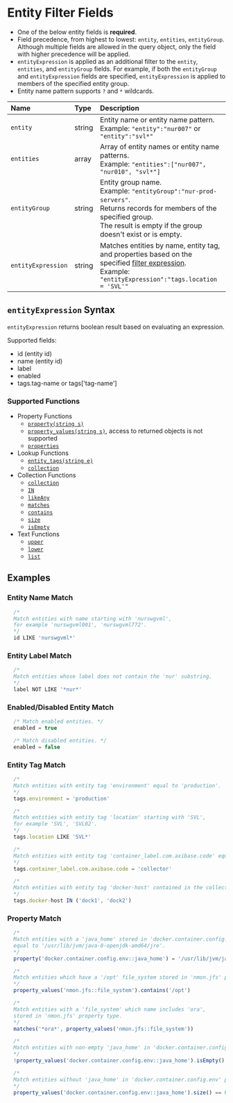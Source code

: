 # Entity Filter Fields

* One of the below entity fields is **required**.
* Field precedence, from highest to lowest: `entity`, `entities`, `entityGroup`. Although multiple fields are allowed in the query object, only the field with higher precedence will be applied.
* `entityExpression` is applied as an additional filter to the `entity`, `entities`, and `entityGroup` fields. For example, if both the `entityGroup` and `entityExpression` fields are specified, `entityExpression` is applied to members of the specified entity group.
* Entity name pattern supports `?` and `*` wildcards.

| **Name**  | **Type** | **Description**  |
|:---|:---|:---|
| `entity`   | string | Entity name or entity name pattern.<br>Example: `"entity":"nur007"` or `"entity":"svl*"` |
| `entities` | array | Array of entity names or entity name patterns.<br>Example: `"entities":["nur007", "nur010", "svl*"]`|
| `entityGroup` | string | Entity group name. <br>Example: `"entityGroup":"nur-prod-servers"`.<br>Returns records for members of the specified group.<br>The result is empty if the group doesn't exist or is empty.|
| `entityExpression` | string | Matches entities by name, entity tag, and properties based on the specified [filter expression](#entityexpression-syntax). <br>Example: `"entityExpression":"tags.location = 'SVL'"`  |

## `entityExpression` Syntax

`entityExpression` returns boolean result based on evaluating an expression.

Supported fields:

* id (entity id)
* name (entity id)
* label
* enabled
* tags.tag-name or tags['tag-name']

### Supported Functions

* Property Functions
  * [`property(string s)`](../../rule-engine/functions-property.md#property)
  * [`property_values(string s)`](../../rule-engine/functions-property.md#property_values), access to returned objects is not supported
  * [`properties`](./series/examples/query-entity-expr-entity-properties.md#description)
* Lookup Functions
  * [`entity_tags(string e)`](../../rule-engine/functions-lookup.md#entity_tags)
  * [`collection`](../../rule-engine/functions-lookup.md#collection)
* Collection Functions
  * [`collection`](../../rule-engine/functions-collection.md#collection)
  * [`IN`](../../rule-engine/functions-collection.md#in)
  * [`likeAny`](../../rule-engine/functions-collection.md#likeany)
  * [`matches`](../../rule-engine/functions-collection.md#matches)
  * [`contains`](../../rule-engine/functions-collection.md#contains)
  * [`size`](../../rule-engine/functions-collection.md#size)
  * [`isEmpty`](../../rule-engine/functions-collection.md#isempty)
* Text Functions
  * [`upper`](../../rule-engine/functions-text.md#upper)
  * [`lower`](../../rule-engine/functions-text.md#lower)
  * [`list`](../../rule-engine/functions-text.md#list)

## Examples

### Entity Name Match

```javascript
  /*
  Match entities with name starting with 'nurswgvml',
  for example 'nurswgvml001', 'nurswgvml772'.
  */
  id LIKE 'nurswgvml*'
```

### Entity Label Match

```javascript
  /*
  Match entities whose label does not contain the 'nur' substring.
  */
  label NOT LIKE '*nur*'
```

### Enabled/Disabled Entity Match

```javascript
  /* Match enabled entities. */
  enabled = true

  /* Match disabled entities. */
  enabled = false

```

### Entity Tag Match

```javascript
  /*
  Match entities with entity tag 'environment' equal to 'production'.
  */
  tags.environment = 'production'

  /*
  Match entities with entity tag 'location' starting with 'SVL',
  for example 'SVL', 'SVL02'.
  */
  tags.location LIKE 'SVL*'

  /*
  Match entities with entity tag 'container_label.com.axibase.code' equal to 'collector'.
  */
  tags.container_label.com.axibase.code = 'collector'

  /*
  Match entities with entity tag 'docker-host' contained in the collection.
  */
  tags.docker-host IN ('dock1', 'dock2')
```

### Property Match

```javascript
  /*
  Match entities with a 'java_home' stored in 'docker.container.config.env'
  equal to '/usr/lib/jvm/java-8-openjdk-amd64/jre'.
  */
  property('docker.container.config.env::java_home') = '/usr/lib/jvm/java-8-openjdk-amd64/jre'

  /*
  Match entities which have a '/opt' file_system stored in 'nmon.jfs' property type.
  */
  property_values('nmon.jfs::file_system').contains('/opt')

  /*
  Match entities with a 'file_system' which name includes 'ora',
  stored in 'nmon.jfs' property type.
  */
  matches('*ora*', property_values('nmon.jfs::file_system'))

  /*
  Match entities with non-empty 'java_home' in 'docker.container.config.env' property type.
  */
  !property_values('docker.container.config.env::java_home').isEmpty()

  /*
  Match entities without 'java_home' in 'docker.container.config.env' property type.
  */
  property_values('docker.container.config.env::java_home').size() == 0
```
